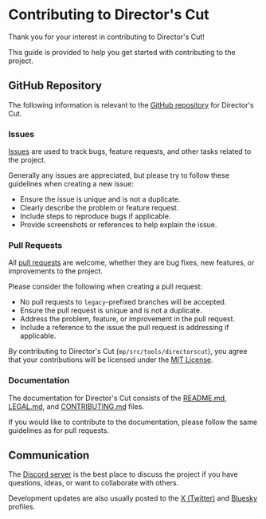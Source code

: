 # Contributing to Director's Cut

Thank you for your interest in contributing to Director's Cut!

This guide is provided to help you get started with contributing to the project.

## GitHub Repository
The following information is relevant to the [GitHub repository](https://github.com/DirectorsCutMod/DirectorsCut) for Director's Cut.

### Issues
[Issues](https://github.com/DirectorsCutMod/DirectorsCut/issues) are used to track bugs, feature requests, and other tasks related to the project.

Generally any issues are appreciated, but please try to follow these guidelines when creating a new issue:
- Ensure the issue is unique and is not a duplicate.
- Clearly describe the problem or feature request.
- Include steps to reproduce bugs if applicable.
- Provide screenshots or references to help explain the issue.

### Pull Requests
All [pull requests](https://github.com/DirectorsCutMod/DirectorsCut/pulls) are welcome, whether they are bug fixes, new features, or improvements to the project.

Please consider the following when creating a pull request:
- No pull requests to `legacy`-prefixed branches will be accepted.
- Ensure the pull request is unique and is not a duplicate.
- Address the problem, feature, or improvement in the pull request.
- Include a reference to the issue the pull request is addressing if applicable.

By contributing to Director's Cut (`mp/src/tools/directorscut`), you agree that your contributions will be licensed under the [MIT License](LICENSE).

### Documentation
The documentation for Director's Cut consists of the [README.md](README.md), [LEGAL.md](LEGAL.md), and [CONTRIBUTING.md](CONTRIBUTING.md) files.

If you would like to contribute to the documentation, please follow the same guidelines as for pull requests.

## Communication
The [Discord server](https://discord.com/invite/zrjApe5gkk) is the best place to discuss the project if you have questions, ideas, or want to collaborate with others.

Development updates are also usually posted to the [X (Twitter)](https://x.com/DirectorsCutMod) and [Bluesky](https://bsky.app/profile/directorscut.bsky.social) profiles.